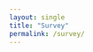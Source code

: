 ```yaml
---
layout: single
title: "Survey"
permalink: /survey/
---
```


<div data-tf-live="01HP025720KD4AT88QJZ7516HF"></div><script src="//embed.typeform.com/next/embed.js"></script>
